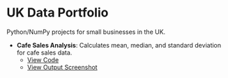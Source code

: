 # UK Data Portfolio

Python/NumPy projects for small businesses in the UK.

- **Cafe Sales Analysis**: Calculates mean, median, and standard deviation for cafe sales data.  
  - [View Code](Cafe_Portfolio.py)  
  - [View Output Screenshot](Screenshot_20250...)
